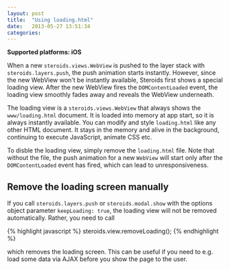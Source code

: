 ```yaml
---
layout: post
title:  "Using loading.html"
date:   2013-05-27 13:51:34
categories: 
---
```


**Supported platforms: iOS**

When a new `steroids.views.WebView` is pushed to the layer stack with `steroids.layers.push`, the push animation starts instantly. However, since the new WebView won't be instantly available, Steroids first shows a special loading view. After the new WebView fires the `DOMContentLoaded` event, the loading view smoothly fades away and reveals the WebView underneath.

The loading view is a `steroids.views.WebView` that always shows the `www/loading.html` document. It is loaded into memory at app start, so it is always instantly available. You can modify and style `loading.html` like any other HTML document. It stays in the memory and alive in the background, continuing to execute JavaScript, animate CSS etc.

To disble the loading view, simply remove the `loading.html` file. Note that without the file, the push animation for a new `WebView` will start only after the `DOMContentLoaded` event has fired, which can lead to unresponsiveness.

## Remove the loading screen manually

If you call `steroids.layers.push` or `steroids.modal.show` with the options object parameter `keepLoading: true`, the loading view will not be removed automatically. Rather, you need to call

{% highlight javascript %}
steroids.view.removeLoading();
{% endhighlight %}

which removes the loading screen. This can be useful if you need to e.g. load some data via AJAX before you show the page to the user.

